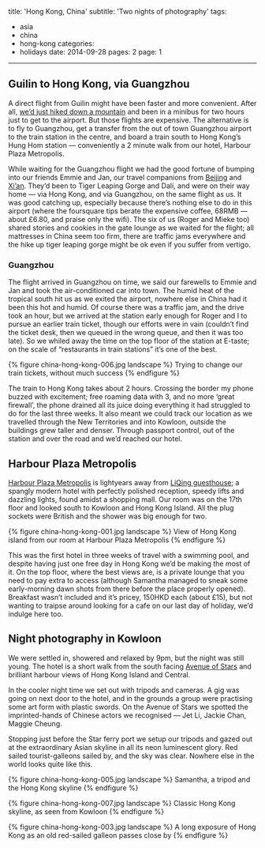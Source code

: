 title: 'Hong Kong, China'
subtitle: 'Two nights of photography'
tags:
  - asia
  - china
  - hong-kong
categories:
  - holidays
date: 2014-09-28
pages: 2
page: 1
---

## Guilin to Hong Kong, via Guangzhou

A direct flight from Guilin might have been faster and more convenient. After all, [we’d just hiked down a mountain](/2014/09/longsheng-rice-terraces-china/) and been in a minibus for two hours just to get to the airport. But those flights are expensive. The alternative is to fly to Guangzhou, get a transfer from the out of town Guangzhou airport to the train station in the centre, and board a train south to Hong Kong’s Hung Hom station — conveniently a 2 minute walk from our hotel, Harbour Plaza Metropolis.

While waiting for the Guangzhou flight we had the good fortune of bumping into our friends Emmie and Jan, our travel companions from [Beijing](/2014/09/beijing-china/2/) and [Xi’an](/2014/09/xian-china/2/). They’d been to Tiger Leaping Gorge and Dali, and were on their way home — via Hong Kong, and via Guangzhou, on the same flight as us. It was good catching up, especially because there’s nothing else to do in this airport (where the foursquare tips berate the expensive coffee, 68RMB — about £6.80, and praise only the wifi). The six of us (Roger and Mieke too) shared stories and cookies in the gate lounge as we waited for the flight; all mattresses in China seem too firm, there are traffic jams everywhere and the hike up tiger leaping gorge might be ok even if you suffer from vertigo.

### Guangzhou

The flight arrived in Guangzhou on time, we said our farewells to Emmie and Jan and took the air-conditioned car into town. The humid heat of the tropical south hit us as we exited the airport, nowhere else in China had it been this hot and humid. Of course there was a traffic jam, and the drive took an hour, but we arrived at the station early enough for Roger and I to pursue an earlier train ticket, though our efforts were in vain (couldn’t find the ticket desk, then we queued in the wrong queue, and then it was too late). So we whiled away the time on the top floor of the station at E-taste; on the scale of “restaurants in train stations” it’s one of the best.

{% figure china-hong-kong-006.jpg landscape %}
Trying to change our train tickets, without much success
{% endfigure %}

The train to Hong Kong takes about 2 hours. Crossing the border my phone buzzed with excitement; free roaming data with 3, and no more ‘great firewall’, the phone drained all its juice doing everything it had struggled to do for the last three weeks. It also meant we could track our location as we travelled through the New Territories and into Kowloon, outside the buildings grew taller and denser. Through passport control, out of the station and over the road and we’d reached our hotel.

## Harbour Plaza Metropolis

[Harbour Plaza Metropolis](http://www.tripadvisor.co.uk/Hotel_Review-g294217-d305854-Reviews-Harbour_Plaza_Metropolis-Hong_Kong.html) is lightyears away from [LiQing guesthouse](/2014/09/longsheng-rice-terraces-china/); a spangly modern hotel with perfectly polished reception, speedy lifts and dazzling lights, found amidst a shopping mall. Our room was on the 17th floor and looked south to Kowloon and Hong Kong Island. All the plug sockets were British and the shower was big enough for two.

{% figure china-hong-kong-001.jpg landscape %}
View of Hong Kong island from our room at Harbour Plaza Metropolis
{% endfigure %}

This was the first hotel in three weeks of travel with a swimming pool, and despite having just one free day in Hong Kong we’d be making the most of it. On the top floor, where the best views are, is a private lounge that you need to pay extra to access (although Samantha managed to sneak some early-morning dawn shots from there before the place properly opened). Breakfast wasn’t included and it’s pricey, 150HKD each (about £15), but not wanting to traipse around looking for a cafe on our last day of holiday, we’d indulge here too.

## Night photography in Kowloon

We were settled in, showered and relaxed by 9pm, but the night was still young. The hotel is a short walk from the south facing [Avenue of Stars](http://www.avenueofstars.com.hk/eng/home.asp) and brilliant harbour views of Hong Kong Island and Central.

In the cooler night time we set out with tripods and cameras. A gig was going on next door to the hotel, and in the grounds a group were practising some art form with plastic swords. On the Avenue of Stars we spotted the imprinted-hands of Chinese actors we recognised — Jet Li, Jackie Chan, Maggie Cheung.

Stopping just before the Star ferry port we setup our tripods and gazed out at the extraordinary Asian skyline in all its neon luminescent glory. Red sailed tourist-galleons sailed by, and the sky was clear. Nowhere else in the world looks quite like this.

{% figure china-hong-kong-005.jpg landscape %}
Samantha, a tripod and the Hong Kong skyline
{% endfigure %}

{% figure china-hong-kong-007.jpg landscape %}
Classic Hong Kong skyline, as seen from Kowloon
{% endfigure %}

{% figure china-hong-kong-003.jpg landscape %}
A long exposure of Hong Kong as an old red-sailed galleon passes close by
{% endfigure %}
